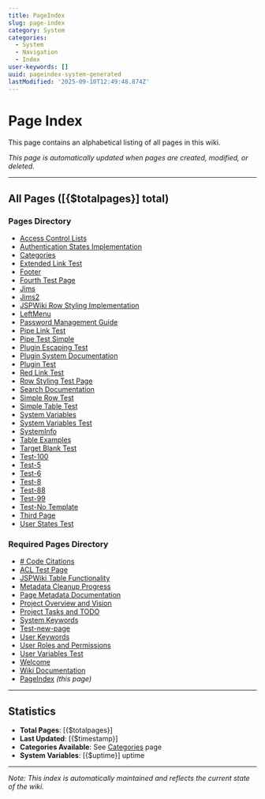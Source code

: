 ```yaml
---
title: PageIndex
slug: page-index
category: System
categories:
  - System
  - Navigation
  - Index
user-keywords: []
uuid: pageindex-system-generated
lastModified: '2025-09-10T12:49:48.874Z'
---
```

# Page Index

This page contains an alphabetical listing of all pages in this wiki.

*This page is automatically updated when pages are created, modified, or deleted.*

---

## All Pages ([{$totalpages}] total)

### Pages Directory

- [Access Control Lists](../pages/fc21285e-f332-48fa-a99b-aa67ab0def1a)
- [Authentication States Implementation](../pages/69c757dc-6f96-4bed-88db-69bbbf03bd05)
- [Categories](../pages/44343afc-73ab-4dc0-8a7e-05f9fbda23b3)
- [Extended Link Test](../pages/d1e2f3g4-h5i6-7890-jklm-nopqrstuvwxy)
- [Footer](../pages/5baf3934-91c6-43e3-a095-8051c6b52dea)
- [Fourth Test Page](../pages/491f6078-c043-497e-b136-f3f69dd944a4)
- [Jims](../pages/3e9d348b-77ce-4aac-9ad5-9d982349970e)
- [Jims2](../pages/0c9c47ef-b9e6-483d-99a3-d90e4194a2a9)
- [JSPWiki Row Styling Implementation](../pages/1dc3c4c5-e23b-47f4-a013-506ba4393a60)
- [LeftMenu](../pages/ebd38c32-5175-41c2-910d-c74a7c53256a)
- [Password Management Guide](../pages/8a3b9c1d-4e5f-6789-abcd-ef0123456789)
- [Pipe Link Test](../pages/b1c2d3e4-f5g6-7890-hijk-lmnopqrstuvw)
- [Pipe Test Simple](../pages/c1d2e3f4-g5h6-7890-ijkl-mnopqrstuvwx)
- [Plugin Escaping Test](../pages/335e8400-e29b-41d4-a716-446655440002)
- [Plugin System Documentation](../pages/445e8400-e29b-41d4-a716-446655440003)
- [Plugin Test](../pages/225e8400-e29b-41d4-a716-446655440001)
- [Red Link Test](../pages/a1b2c3d4-e5f6-7890-abcd-ef1234567890)
- [Row Styling Test Page](../pages/row-styling-test-001)
- [Search Documentation](../pages/fe7a378d-dfa5-4e37-9891-637568ebe0b4)
- [Simple Row Test](../pages/simple-row-test-001)
- [Simple Table Test](../pages/simple-table-test-001)
- [System Variables](../pages/system-variables-001)
- [System Variables Test](../pages/04f1eb2d-8624-44a5-b278-37d5eaf4c88d)
- [SystemInfo](../pages/4ae1958a-513d-4826-b700-92004630ecdf)
- [Table Examples](../pages/table-examples-001)
- [Target Blank Test](../pages/e1f2g3h4-i5j6-7890-klmn-opqrstuvwxyz)
- [Test-100](../pages/cec40797-f45b-41fb-80cc-e35029005b8b)
- [Test-5](../pages/4001a4eb-1920-4a94-b8b1-1f2690f9a1c0)
- [Test-6](../pages/296b1b1a-00b2-4749-ae0b-8e6ec6d55b41)
- [Test-8](../pages/4a65f39e-e4bf-4c2e-8944-a616d5fa8d4a)
- [Test-88](../pages/8fdb4441-30ed-48b3-bc5a-7dd9f13ef820)
- [Test-99](../pages/c477f070-d896-4777-b7c7-b5c6e060ca75)
- [Test-No Template](../pages/5095d279-451b-463f-b731-4f4124fc4678)
- [Third Page](../pages/d508b0ef-b8c2-4f38-9777-cccbba4287c3)
- [User States Test](../pages/68af9f22-57a7-4952-bda8-620106316200)

### Required Pages Directory

- [# Code Citations](4dc51681-086b-49d3-9183-145bc9999eb6)
- [ACL Test Page](acl-test-01-abcd-efgh-ijkl-mnop)
- [JSPWiki Table Functionality](table-functionality-doc)
- [Metadata Cleanup Progress](metadata-cleanup-001)
- [Page Metadata Documentation](a40812e4-3a9d-42b5-b5a8-e89b41a46096)
- [Project Overview and Vision](project-overview-vision)
- [Project Tasks and TODO](project-tasks-todo)
- [System Keywords](sys-keywords-001)
- [Test-new-page](5943a611-2a65-4fe9-96e4-861f2caa9931)
- [User Keywords](e3bc8a66-9a68-47bb-af14-d6f8b611a3b2)
- [User Roles and Permissions](roles-docs-2025-0909-wiki-system)
- [User Variables Test](user-variables-test-001)
- [Welcome](db94a086-54ed-4b72-a79f-88e9e8ac4faf)
- [Wiki Documentation](9e4cc61d-be63-41b2-b0e8-982fff52dc15)
- [PageIndex](PageIndex) *(this page)*

---

## Statistics

- **Total Pages**: [{$totalpages}]
- **Last Updated**: [{$timestamp}]
- **Categories Available**: See [Categories](Categories) page
- **System Variables**: [{$uptime}] uptime

---

*Note: This index is automatically maintained and reflects the current state of the wiki.*
